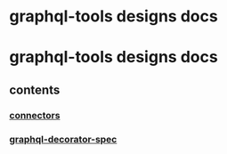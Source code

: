 graphql-tools designs docs
===========

# graphql-tools designs docs

## contents

### [connectors](./connectors.md)

### [graphql-decorator-spec](./graphql-decorator-spec.md)

